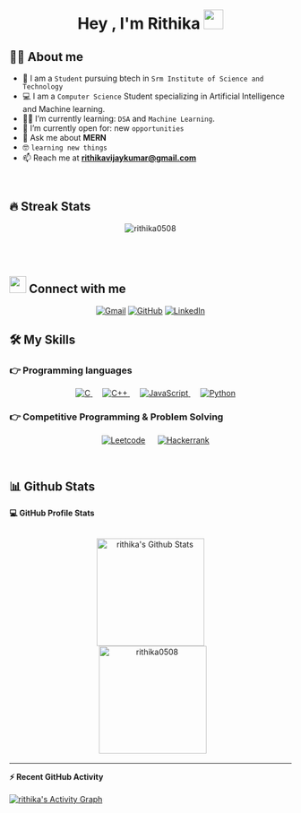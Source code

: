 <h1 align="center">Hey , I'm Rithika <img src="https://media.giphy.com/media/hvRJCLFzcasrR4ia7z/giphy.gif" width="35"></h1>




## :sassy_man:  About me
- :school: I am a `Student` pursuing btech in `Srm Institute of Science and Technology`
- :computer: I am a `Computer Science` Student specializing in Artificial Intelligence and Machine learning.
- :student: I’m currently learning: `DSA` and `Machine Learning`.
- :thinking: I’m currently open for: new `opportunities`
- 💬 Ask me about **MERN**
- :nerd_face: `learning new things`
- 📫 Reach me at **rithikavijaykumar@gmail.com**

<br>

## 🔥 Streak Stats

<p align="center"><img src="https://github-readme-streak-stats.herokuapp.com?user=rithika0508&theme=radical&hide_border=true&border_radius=5" alt="rithika0508" /></p>
<br>
<br>



## <img src="https://media.giphy.com/media/iY8CRBdQXODJSCERIr/giphy.gif" width="30px"> Connect with me
<p align="center">
	<a href="rithikavijaykumar@gmail.com"><img img src="https://img.shields.io/badge/gmail-%23EA4335.svg?style=plastic&logo=gmail&logoColor=white" alt="Gmail"/></a>
	<a href="https://github.com/rithika0508"><img src="https://img.shields.io/badge/github-%23181717.svg?style=plastic&logo=github&logoColor=white" alt="GitHub"/></a>
	<a href="https://www.linkedin.com/in/rithika-varaganti-0063251b8/?originalSubdomain=in"><img src="https://img.shields.io/badge/linkedin-%23EA4335.svg?style=plastic&logo=linkedin&logoColor=white" alt="LinkedIn"/></a>
</p>




## 🛠️ My Skills

### 👉 Programming languages

<p align="center"> 
  &emsp; 
  <a href="https://www.cprogramming.com/" target="_blank"> 
    <img alt="C" src="https://img.shields.io/badge/C%20-%232370ED.svg?style=plastic&logo=c&logoColor=white">
  </a> 
  &emsp;
  <a href="https://www.w3schools.com/cpp/" target="_blank"> 
    <img alt="C++" src="https://img.shields.io/badge/C++%20-%2300599C.svg?style=plastic&logo=c%2B%2B&logoColor=white">
  </a> 
  &emsp;
  <a href="https://developer.mozilla.org/en-US/docs/Web/JavaScript" target="_blank"> 
     <img alt="JavaScript" src="https://img.shields.io/badge/JavaScript%20-%23F7DF1E.svg?style=plastic&logo=javascript&logoColor=black">
   </a>
  &emsp;
   <a href="https://www.python.org" target="_blank">
    <img alt="Python" src="https://img.shields.io/badge/Python%20-%2314354C.svg?style=plastic&logo=python&logoColor=white">
  </a>
</p>





 ### 👉 Competitive Programming & Problem Solving
 
<p align="center">
  &emsp;
    <a href="https://leetcode.com/rithika2002/"><img alt = "Leetcode" src="https://img.shields.io/badge/leetcode%20-%23FFA116.svg?style=plastic&logo=leetcode&logoColor=black" /></a>
  &emsp;
    <a href="https://www.hackerrank.com/rithika05?hr_r=1"><img alt = "Hackerrank" src="https://img.shields.io/badge/hackerrank-%232EC866.svg?style=plastic&logo=hackerrank&logoColor=white" /></a>
</p>


<br/>

## 📊 Github Stats



  <summary><b>💻 GitHub Profile Stats</b></summary>
  <br/>
  <p align="center">
    <a href="https://github.com/rithika0508/github-readme-stats"><img alt="rithika's Github Stats" src="https://github-readme-stats.vercel.app/api?username=rithika0508&show_icons=true&count_private=true&theme=algolia" height="192px"/></a>
<br/>
  &nbsp;
	  <img src="https://github-readme-stats.vercel.app/api/top-langs?username=rithika0508&langs_count=10&show_icons=true&locale=en&layout=compact&theme=algolia" alt="rithika0508" height="192px"/>
  <br/>

  </p>

----

  <summary><b>⚡ Recent GitHub Activity</b></summary>
  <br/>
   <a href="https://github.com/rithika0508"><img alt="rithika's Activity Graph" src="https://activity-graph.herokuapp.com/graph?username=rithika0508&custom_title=rithika0508's%20Contribution%20Graph&theme=react-dark" /></a>
  <br/>


<br/>

